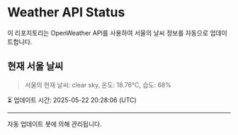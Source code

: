 
# Weather API Status

이 리포지토리는 OpenWeather API를 사용하여 서울의 날씨 정보를 자동으로 업데이트합니다.

## 현재 서울 날씨
> 서울의 현재 날씨: clear sky, 온도: 18.76°C, 습도: 68%

⏳ 업데이트 시간: 2025-05-22 20:28:06 (UTC)

---
자동 업데이트 봇에 의해 관리됩니다.
